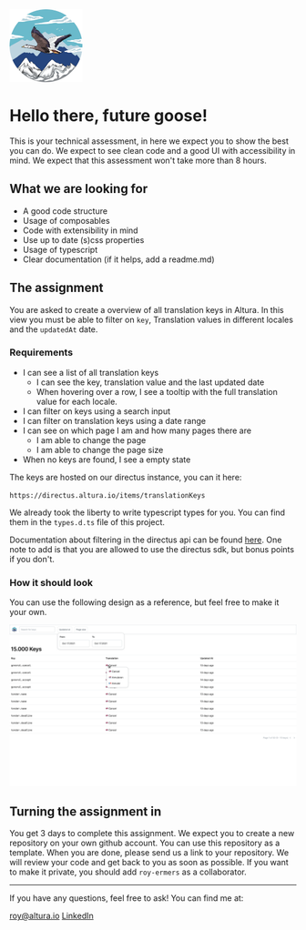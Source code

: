 <img src="public/goose.png" class="goose" style="width: 128px; height: 128px"/>

# Hello there, future goose!

This is your technical assessment, in here we expect you to show the best you can do. We expect to see clean code and a good UI with accessibility in mind. We expect that this assessment won't take more than 8 hours.

## What we are looking for

- A good code structure
- Usage of composables
- Code with extensibility in mind
- Use up to date (s)css properties
- Usage of typescript
- Clear documentation (if it helps, add a readme.md)

## The assignment

You are asked to create a overview of all translation keys in Altura. In this view you must be able to filter on `key`, Translation values in different locales and the `updatedAt` date.

### Requirements

- I can see a list of all translation keys
  - I can see the key, translation value and the last updated date
  - When hovering over a row, I see a tooltip with the full translation value for each locale.
- I can filter on keys using a search input
- I can filter on translation keys using a date range
- I can see on which page I am and how many pages there are
  - I am able to change the page
  - I am able to change the page size
- When no keys are found, I see a empty state

The keys are hosted on our directus instance, you can it here:

`https://directus.altura.io/items/translationKeys`

We already took the liberty to write typescript types for you. You can find them in the `types.d.ts` file of this project.

Documentation about filtering in the directus api can be found [here](https://directus.io/docs/guides/connect/filter-rules). One note to add is that you are allowed to use the directus sdk, but bonus points if you don't.

### How it should look

You can use the following design as a reference, but feel free to make it your own.

<img src="public/design.png" class="design" />

## Turning the assignment in

You get 3 days to complete this assignment.
We expect you to create a new repository on your own github account. You can use this repository as a template.
When you are done, please send us a link to your repository. We will review your code and get back to you as soon as possible.
If you want to make it private, you should add `roy-ermers` as a collaborator.

---

If you have any questions, feel free to ask! You can find me at:

[roy@altura.io](mailto:roy@altura.io)
[LinkedIn](https://www.linkedin.com/in/roy-ermers-34b414186)
